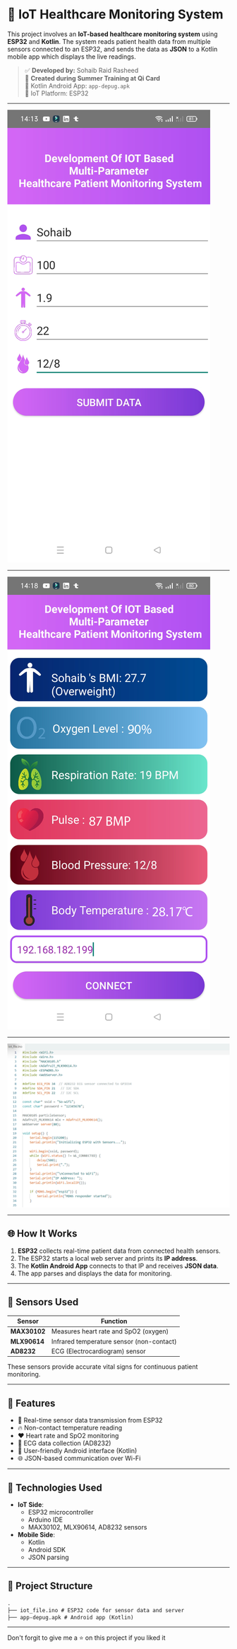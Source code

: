 # 🏥 IoT Healthcare Monitoring System

This project involves an **IoT-based healthcare monitoring system** using **ESP32** and **Kotlin**. The system reads patient health data from multiple sensors connected to an ESP32, and sends the data as **JSON** to a Kotlin mobile app which displays the live readings.

> ✅ **Developed by:** Sohaib Raid Rasheed  
> 🏢 **Created during Summer Training at Qi Card**  
> 📱 Kotlin Android App: `app-depug.apk`  
> 🔌 IoT Platform: ESP32

---

![](images/app-screen-1.png)

---

![](images/app-screen-2.png)

---

![](images/iot-setup.png)

---

## 🌐 How It Works

1. **ESP32** collects real-time patient data from connected health sensors.
2. The ESP32 starts a local web server and prints its **IP address**.
3. The **Kotlin Android App** connects to that IP and receives **JSON data**.
4. The app parses and displays the data for monitoring.

---

## 🧠 Sensors Used

| Sensor         | Function                                |
|----------------|-----------------------------------------|
| **MAX30102**   | Measures heart rate and SpO2 (oxygen)   |
| **MLX90614**   | Infrared temperature sensor (non-contact) |
| **AD8232**     | ECG (Electrocardiogram) sensor          |

These sensors provide accurate vital signs for continuous patient monitoring.

---

## 📱 Features

- 📡 Real-time sensor data transmission from ESP32
- 🔥 Non-contact temperature reading
- ❤️ Heart rate and SpO2 monitoring
- 🧠 ECG data collection (AD8232)
- 📲 User-friendly Android interface (Kotlin)
- 🌐 JSON-based communication over Wi-Fi

---

## 🔧 Technologies Used

- **IoT Side**:
  - ESP32 microcontroller
  - Arduino IDE
  - MAX30102, MLX90614, AD8232 sensors
- **Mobile Side**:
  - Kotlin
  - Android SDK
  - JSON parsing

---

## 📁 Project Structure
```
.
├── iot_file.ino # ESP32 code for sensor data and server
├── app-depug.apk # Android app (Kotlin)

```
---

Don't forgit to give me a ⭐ on this project if you liked it




